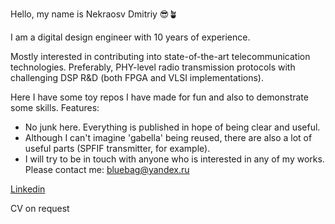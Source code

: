 Hello, my name is Nekraosv Dmitriy :sunglasses::potted_plant:

I am a digital design engineer with 10 years of experience.

Mostly interested in contributing into state-of-the-art telecommunication
technologies. Preferably, PHY-level radio transmission protocols with
challenging DSP R&D (both FPGA and VLSI implementations).

Here I have some toy repos I have made for fun and also to demonstrate some
skills. Features:
  * No junk here. Everything is published in hope of being clear and useful.
  * Although I can't imagine 'gabella' being reused, there are also a lot of
  useful parts (SPFIF transmitter, for example).
  * I will try to be in touch with anyone who is interested in any of my works.
  Please contact me: <bluebag@yandex.ru>

[Linkedin](http://www.linkedin.com/in/dmitriy-nekrasov-60b433330)

CV on request
